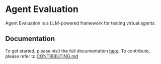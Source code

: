 # Agent Evaluation

Agent Evaluation is a LLM-powered framework for testing virtual agents.

## Documentation

To get started, please visit the full documentation [here](https://awslabs.github.io/agent-evaluation/). To contribute, please refer to [CONTRIBUTING.md](./CONTRIBUTING.md)